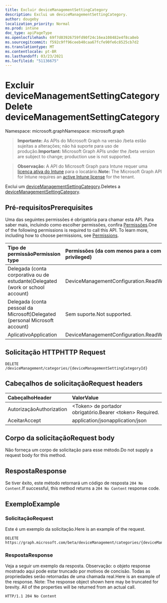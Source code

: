 ```yaml
---
title: Excluir deviceManagementSettingCategory
description: Exclui um deviceManagementSettingCategory.
author: dougeby
localization_priority: Normal
ms.prod: intune
doc_type: apiPageType
ms.openlocfilehash: 69f7d03926759fd90f24c16ea108482e4f8ca8eb
ms.sourcegitcommit: f592c9ff96ceeb40caa67fcfe90fe6c8525cb7d2
ms.translationtype: MT
ms.contentlocale: pt-BR
ms.lasthandoff: 03/23/2021
ms.locfileid: "51136675"
---
```

# <a name="delete-devicemanagementsettingcategory"></a><span data-ttu-id="6ad79-103">Excluir deviceManagementSettingCategory</span><span class="sxs-lookup"><span data-stu-id="6ad79-103">Delete deviceManagementSettingCategory</span></span>

<span data-ttu-id="6ad79-104">Namespace: microsoft.graph</span><span class="sxs-lookup"><span data-stu-id="6ad79-104">Namespace: microsoft.graph</span></span>

> <span data-ttu-id="6ad79-105">**Importante:** As APIs do Microsoft Graph na versão /beta estão sujeitas a alterações; não há suporte para uso de produção.</span><span class="sxs-lookup"><span data-stu-id="6ad79-105">**Important:** Microsoft Graph APIs under the /beta version are subject to change; production use is not supported.</span></span>

> <span data-ttu-id="6ad79-106">**Observação:** A API do Microsoft Graph para Intune requer uma [licença ativa do Intune](https://go.microsoft.com/fwlink/?linkid=839381) para o locatário.</span><span class="sxs-lookup"><span data-stu-id="6ad79-106">**Note:** The Microsoft Graph API for Intune requires an [active Intune license](https://go.microsoft.com/fwlink/?linkid=839381) for the tenant.</span></span>

<span data-ttu-id="6ad79-107">Exclui um [deviceManagementSettingCategory](../resources/intune-deviceintent-devicemanagementsettingcategory.md).</span><span class="sxs-lookup"><span data-stu-id="6ad79-107">Deletes a [deviceManagementSettingCategory](../resources/intune-deviceintent-devicemanagementsettingcategory.md).</span></span>

## <a name="prerequisites"></a><span data-ttu-id="6ad79-108">Pré-requisitos</span><span class="sxs-lookup"><span data-stu-id="6ad79-108">Prerequisites</span></span>
<span data-ttu-id="6ad79-p101">Uma das seguintes permissões é obrigatória para chamar esta API. Para saber mais, incluindo como escolher permissões, confira [Permissões](/graph/permissions-reference).</span><span class="sxs-lookup"><span data-stu-id="6ad79-p101">One of the following permissions is required to call this API. To learn more, including how to choose permissions, see [Permissions](/graph/permissions-reference).</span></span>

|<span data-ttu-id="6ad79-111">Tipo de permissão</span><span class="sxs-lookup"><span data-stu-id="6ad79-111">Permission type</span></span>|<span data-ttu-id="6ad79-112">Permissões (da com menos para a com mais privilégios)</span><span class="sxs-lookup"><span data-stu-id="6ad79-112">Permissions (from least to most privileged)</span></span>|
|:---|:---|
|<span data-ttu-id="6ad79-113">Delegada (conta corporativa ou de estudante)</span><span class="sxs-lookup"><span data-stu-id="6ad79-113">Delegated (work or school account)</span></span>|<span data-ttu-id="6ad79-114">DeviceManagementConfiguration.ReadWrite.All</span><span class="sxs-lookup"><span data-stu-id="6ad79-114">DeviceManagementConfiguration.ReadWrite.All</span></span>|
|<span data-ttu-id="6ad79-115">Delegada (conta pessoal da Microsoft)</span><span class="sxs-lookup"><span data-stu-id="6ad79-115">Delegated (personal Microsoft account)</span></span>|<span data-ttu-id="6ad79-116">Sem suporte.</span><span class="sxs-lookup"><span data-stu-id="6ad79-116">Not supported.</span></span>|
|<span data-ttu-id="6ad79-117">Aplicativo</span><span class="sxs-lookup"><span data-stu-id="6ad79-117">Application</span></span>|<span data-ttu-id="6ad79-118">DeviceManagementConfiguration.ReadWrite.All</span><span class="sxs-lookup"><span data-stu-id="6ad79-118">DeviceManagementConfiguration.ReadWrite.All</span></span>|

## <a name="http-request"></a><span data-ttu-id="6ad79-119">Solicitação HTTP</span><span class="sxs-lookup"><span data-stu-id="6ad79-119">HTTP Request</span></span>
<!-- {
  "blockType": "ignored"
}
-->
``` http
DELETE /deviceManagement/categories/{deviceManagementSettingCategoryId}
```

## <a name="request-headers"></a><span data-ttu-id="6ad79-120">Cabeçalhos de solicitação</span><span class="sxs-lookup"><span data-stu-id="6ad79-120">Request headers</span></span>
|<span data-ttu-id="6ad79-121">Cabeçalho</span><span class="sxs-lookup"><span data-stu-id="6ad79-121">Header</span></span>|<span data-ttu-id="6ad79-122">Valor</span><span class="sxs-lookup"><span data-stu-id="6ad79-122">Value</span></span>|
|:---|:---|
|<span data-ttu-id="6ad79-123">Autorização</span><span class="sxs-lookup"><span data-stu-id="6ad79-123">Authorization</span></span>|<span data-ttu-id="6ad79-124">&lt;Token&gt; de portador obrigatório.</span><span class="sxs-lookup"><span data-stu-id="6ad79-124">Bearer &lt;token&gt; Required.</span></span>|
|<span data-ttu-id="6ad79-125">Aceitar</span><span class="sxs-lookup"><span data-stu-id="6ad79-125">Accept</span></span>|<span data-ttu-id="6ad79-126">application/json</span><span class="sxs-lookup"><span data-stu-id="6ad79-126">application/json</span></span>|

## <a name="request-body"></a><span data-ttu-id="6ad79-127">Corpo da solicitação</span><span class="sxs-lookup"><span data-stu-id="6ad79-127">Request body</span></span>
<span data-ttu-id="6ad79-128">Não forneça um corpo de solicitação para esse método.</span><span class="sxs-lookup"><span data-stu-id="6ad79-128">Do not supply a request body for this method.</span></span>

## <a name="response"></a><span data-ttu-id="6ad79-129">Resposta</span><span class="sxs-lookup"><span data-stu-id="6ad79-129">Response</span></span>
<span data-ttu-id="6ad79-130">Se tiver êxito, este método retornará um código de resposta `204 No Content`.</span><span class="sxs-lookup"><span data-stu-id="6ad79-130">If successful, this method returns a `204 No Content` response code.</span></span>

## <a name="example"></a><span data-ttu-id="6ad79-131">Exemplo</span><span class="sxs-lookup"><span data-stu-id="6ad79-131">Example</span></span>

### <a name="request"></a><span data-ttu-id="6ad79-132">Solicitação</span><span class="sxs-lookup"><span data-stu-id="6ad79-132">Request</span></span>
<span data-ttu-id="6ad79-133">Este é um exemplo da solicitação.</span><span class="sxs-lookup"><span data-stu-id="6ad79-133">Here is an example of the request.</span></span>
``` http
DELETE https://graph.microsoft.com/beta/deviceManagement/categories/{deviceManagementSettingCategoryId}
```

### <a name="response"></a><span data-ttu-id="6ad79-134">Resposta</span><span class="sxs-lookup"><span data-stu-id="6ad79-134">Response</span></span>
<span data-ttu-id="6ad79-p102">Veja a seguir um exemplo da resposta. Observação: o objeto response mostrado aqui pode estar truncado por motivos de concisão. Todas as propriedades serão retornadas de uma chamada real.</span><span class="sxs-lookup"><span data-stu-id="6ad79-p102">Here is an example of the response. Note: The response object shown here may be truncated for brevity. All of the properties will be returned from an actual call.</span></span>
``` http
HTTP/1.1 204 No Content
```





